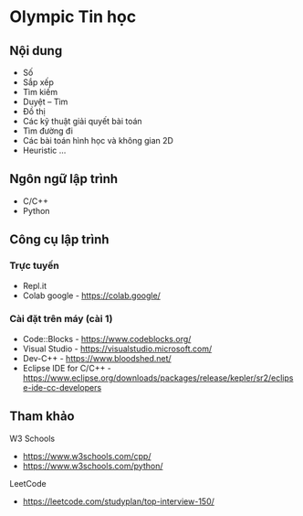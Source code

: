 
# Olympic Tin học

## Nội dung
- Số
- Sắp xếp
- Tìm kiếm
- Duyệt – Tìm 
- Đồ thị
- Các kỹ thuật giải quyết bài toán
- Tìm đường đi
- Các bài toán hình học và không gian 2D
- Heuristic …

## Ngôn ngữ lập trình 
- C/C++
- Python

## Công cụ lập trình 

### Trực tuyến
- Repl.it
- Colab google - https://colab.google/

### Cài đặt trên máy (cài 1)

- Code::Blocks - https://www.codeblocks.org/
- Visual Studio - https://visualstudio.microsoft.com/
- Dev-C++ - https://www.bloodshed.net/ 
- Eclipse IDE for C/C++ - https://www.eclipse.org/downloads/packages/release/kepler/sr2/eclipse-ide-cc-developers 

## Tham khảo
W3 Schools  
- https://www.w3schools.com/cpp/ 
- https://www.w3schools.com/python/ 

LeetCode   
- https://leetcode.com/studyplan/top-interview-150/ 




